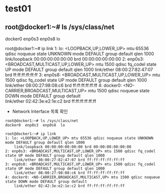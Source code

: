 # test01

## root@docker1:~# ls /sys/class/net
docker0  enp0s3  enp0s8  lo

root@docker1:~# ip link 
1: lo: <LOOPBACK,UP,LOWER_UP> mtu 65536 qdisc noqueue state UNKNOWN mode DEFAULT group default qlen 1000 
    link/loopback 00:00:00:00:00:00 brd 00:00:00:00:00:00 
2: enp0s3: <BROADCAST,MULTICAST,UP,LOWER_UP> mtu 1500 qdisc fq_codel state UP mode DEFAULT group default qlen 1000 
    link/ether 08:00:27:82:47:07 brd ff:ff:ff:ff:ff:ff 
3: enp0s8: <BROADCAST,MULTICAST,UP,LOWER_UP> mtu 1500 qdisc fq_codel state UP mode DEFAULT group default qlen 1000 
    link/ether 08:00:27:98:08:c6 brd ff:ff:ff:ff:ff:ff 
4: docker0: <NO-CARRIER,BROADCAST,MULTICAST,UP> mtu 1500 qdisc noqueue state DOWN mode DEFAULT group default  
    link/ether 02:42:3e:e2:1e:c2 brd ff:ff:ff:ff:ff:ff
    
    
 - Network Interface 목록 확인
```
root@docker1:~# ls /sys/class/net
docker0  enp0s3  enp0s8  lo

root@docker1:~# ip link 
1: lo: <LOOPBACK,UP,LOWER_UP> mtu 65536 qdisc noqueue state UNKNOWN mode DEFAULT group default qlen 1000 
    link/loopback 00:00:00:00:00:00 brd 00:00:00:00:00:00 
2: enp0s3: <BROADCAST,MULTICAST,UP,LOWER_UP> mtu 1500 qdisc fq_codel state UP mode DEFAULT group default qlen 1000 
    link/ether 08:00:27:82:47:07 brd ff:ff:ff:ff:ff:ff 
3: enp0s8: <BROADCAST,MULTICAST,UP,LOWER_UP> mtu 1500 qdisc fq_codel state UP mode DEFAULT group default qlen 1000 
    link/ether 08:00:27:98:08:c6 brd ff:ff:ff:ff:ff:ff 
4: docker0: <NO-CARRIER,BROADCAST,MULTICAST,UP> mtu 1500 qdisc noqueue state DOWN mode DEFAULT group default  
    link/ether 02:42:3e:e2:1e:c2 brd ff:ff:ff:ff:ff:ff
```
